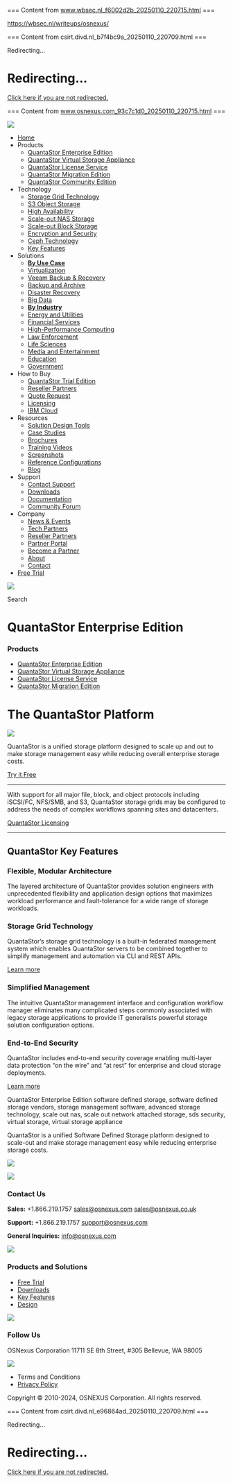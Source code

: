=== Content from www.wbsec.nl_f6002d2b_20250110_220715.html ===

https://wbsec.nl/writeups/osnexus/



=== Content from csirt.divd.nl_b7f4bc9a_20250110_220709.html ===


Redirecting…

# Redirecting…

[Click here if you are not redirected.](/cases/DIVD-2021-00020/)



=== Content from www.osnexus.com_93c7c1d0_20250110_220715.html ===


[![](//images.squarespace-cdn.com/content/v1/5c700cbbb10f25eb8c16e9c3/1551800932848-XG1NIIU9TUQG3SRBRNI7/OSN_logo_best%402x.png)](/)

* [Home](/)
* Products
  + [QuantaStor Enterprise Edition](/products/software-defined-storage)
  + [QuantaStor Virtual Storage Appliance](/products/virtual-storage-appliance)
  + [QuantaStor License Service](/products/cloud-license-service)
  + [QuantaStor Migration Edition](/products/data-migration-edition)
  + [QuantaStor Community Edition](/community-edition)
* Technology
  + [Storage Grid Technology](/technology/storage-grid-technology)
  + [S3 Object Storage](/technology/s3-object-storage)
  + [High Availability](/technology/high-availability)
  + [Scale-out NAS Storage](/technology/scale-out-nas-storage)
  + [Scale-out Block Storage](/technology/scale-out-block-storage)
  + [Encryption and Security](/technology/encryption-and-security)
  + [Ceph Technology](/technology/ceph)
  + [Key Features](/technology/key-features)
* Solutions
  + [**By Use Case**](/by-use-case)
  + [Virtualization](/by-use-case-cards/virtualization)
  + [Veeam Backup & Recovery](/veeam)
  + [Backup and Archive](/by-use-case-cards/backup-and-archive)
  + [Disaster Recovery](/by-use-case-cards/disaster-recovery)
  + [Big Data](/by-use-case-cards/big-data)
  + [**By Industry**](/by-industry)
  + [Energy and Utilities](/by-industry-cards/energy-and-utilities)
  + [Financial Services](/by-industry-cards/financial-services)
  + [High-Performance Computing](/by-industry-cards/high-performance-computing)
  + [Law Enforcement](/by-industry-cards/law-enforcement)
  + [Life Sciences](/by-industry-cards/life-sciences)
  + [Media and Entertainment](/by-industry-cards/media-and-entertainment)
  + [Education](/by-industry-cards/education)
  + [Government](/by-industry-cards/government)
* How to Buy
  + [QuantaStor Trial Edition](/license-requests)
  + [Reseller Partners](/reseller-partners)
  + [Quote Request](/quote-request)
  + [Licensing](/licensing)
  + [IBM Cloud](/design-ibm)
* Resources
  + [Solution Design Tools](/design)
  + [Case Studies](case-studies)
  + [Brochures](/brochures)
  + [Training Videos](/videos)
  + [Screenshots](/screenshots)
  + [Reference Configurations](/quantastor-sds-reference-configuration-guide)
  + [Blog](https://blog.osnexus.com/)
* Support
  + [Contact Support](/contact-support)
  + [Downloads](/downloads)
  + [Documentation](https://wiki.osnexus.com/index.php?title=OSNEXUS_QuantaStor_Documentation)
  + [Community Forum](http://forum.osnexus.org/)
* Company
  + [News & Events](/news)
  + [Tech Partners](/tech-partner-program)
  + [Reseller Partners](/reseller-partners)
  + [Partner Portal](/portal)
  + [Become a Partner](/partner-application-form)
  + [About](/about)
  + [Contact](/contact)
* [Free Trial](/license-requests)

![](https://static1.squarespace.com/static/ta/5c700cbbb10f25eb8c16e9c3/69/assets/images/ico-search.png)

Search

# QuantaStor Enterprise Edition

### Products

* [QuantaStor Enterprise Edition](/products/software-defined-storage)
* [QuantaStor Virtual Storage Appliance](/products/virtual-storage-appliance)
* [QuantaStor License Service](/products/cloud-license-service)
* [QuantaStor Migration Edition](/products/data-migration-edition)

# The QuantaStor Platform

![](https://images.squarespace-cdn.com/content/v1/5c700cbbb10f25eb8c16e9c3/1556734027517-SCIOKDECC3BB3NEWRZ8P/OSNEXUS_Software_Defined_Storage-01.png)

QuantaStor is a unified storage platform designed to scale up and out to make storage management easy while reducing overall enterprise storage costs.

[Try it Free](http://www.osnexus.com/free-trial)

---

With support for all major file, block, and object protocols including iSCSI/FC, NFS/SMB, and S3, QuantaStor storage grids may be configured to address the needs of complex workflows spanning sites and datacenters.

[QuantaStor Licensing](/licensing)

---

## QuantaStor Key Features

### Flexible, Modular Architecture

The layered architecture of QuantaStor provides solution engineers with unprecedented flexibility and application design options that maximizes workload performance and fault-tolerance for a wide range of storage workloads.

### Storage Grid Technology

QuantaStor’s storage grid technology is a built-in federated management system which enables QuantaStor servers to be combined together to simplify management and automation via CLI and REST APIs.

[Learn more](/technology/storage-grid-technology)

### Simplified Management

The intuitive QuantaStor management interface and configuration workflow manager eliminates many complicated steps commonly associated with legacy storage applications to provide IT generalists powerful storage solution configuration options.

### End-to-End Security

QuantaStor includes end-to-end security coverage enabling multi-layer data protection “on the wire” and “at rest” for enterprise and cloud storage deployments.

[Learn more](/technology/encryption-and-security)

QuantaStor Enterprise Edition
software defined storage, software defined storage vendors, storage management software, advanced storage technology, scale out nas, scale out network attached storage, sds security, virtual storage, virtual storage appliance

QuantaStor is a unified Software Defined Storage platform designed to scale-out and make storage management easy while reducing enterprise storage costs.

![](https://images.squarespace-cdn.com/content/v1/5c700cbbb10f25eb8c16e9c3/1551857569317-B7PDU5MXQ7Q9KU6AUL9Z/OSN_logo_all_white_transparant%402x.png)

[![](https://images.squarespace-cdn.com/content/v1/5c700cbbb10f25eb8c16e9c3/c5a36dca-622d-47ad-b221-b1398f0b5a47/DCIG-2025-26-TOP-5-Enterprise-SDS-Object-Backup-Targets-Icon-2000.png)](/dcig-top-5-object-storage-solutions)

### Contact Us

**Sales:** +1.866.219.1757
sales@osnexus.com
sales@osnexus.co.uk

**Support:** +1.866.219.1757
support@osnexus.com

**General Inquiries:**
info@osnexus.com

[![](https://images.squarespace-cdn.com/content/v1/5c700cbbb10f25eb8c16e9c3/305b5bd1-7f3e-40c6-9ed4-65210e3020a0/Veeam+Ready+Object+logo.png)](https://osnexus.com/veeam)

### Products and Solutions

* [Free Trial](/downloads)
* [Downloads](/downloads)
* [Key Features](/technology/key-features)
* [Design](/design)

[![](https://images.squarespace-cdn.com/content/v1/5c700cbbb10f25eb8c16e9c3/9ffa7853-0f2f-410b-9c0f-c3c08488050b/ceph-foundation-logo-vertical.png)](https://ceph.io/en/foundation/)

### Follow Us

OSNexus Corporation
11711 SE 8th Street, #305
Bellevue, WA 98005

[![](https://images.squarespace-cdn.com/content/v1/5c700cbbb10f25eb8c16e9c3/1577f01d-12b3-4b6a-8d59-4e15dd7e00f8/linux+foundation+silver.png)](https://www.linuxfoundation.org/)

* Terms and Conditions
* [Privacy Policy](/privacy-policy)

Copyright © 2010-2024, OSNEXUS Corporation. All rights reserved.



=== Content from csirt.divd.nl_e96864ad_20250110_220709.html ===


Redirecting…

# Redirecting…

[Click here if you are not redirected.](/cves/CVE-2021-42080/)


